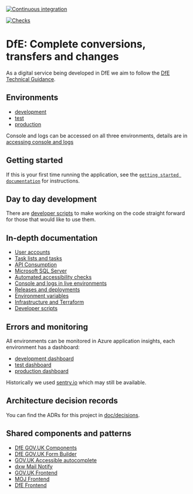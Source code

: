 [![Continuous integration](https://github.com/DFE-Digital/dfe-complete-conversions-transfers-and-changes/actions/workflows/continuous-integration-tests.yml/badge.svg)](https://github.com/DFE-Digital/dfe-complete-conversions-transfers-and-changes/actions/workflows/continuous-integration-tests.yml)

[![Checks](https://github.com/DFE-Digital/dfe-complete-conversions-transfers-and-changes/actions/workflows/checks.yml/badge.svg?branch=main)](https://github.com/DFE-Digital/dfe-complete-conversions-transfers-and-changes/actions/workflows/checks.yml)

# DfE: Complete conversions, transfers and changes

As a digital service being developed in DfE we aim to follow the
[DfE Technical Guidance](https://technical-guidance.education.gov.uk/).

## Environments

- [development](https://dev.complete.education.gov.uk)
- [test](https://test.complete.education.gov.uk)
- [production](https://complete.education.gov.uk)

Console and logs can be accessed on all three environments, details are in
[accessing console and logs](/doc/console-and-logs.md)

## Getting started

If this is your first time running the application, see the
[`getting started documentation`](/doc/getting-started.md) for instructions.

## Day to day development

There are [developer scripts](/doc/developer-scripts.md) to make working on the
code straight forward for those that would like to use them.

## In-depth documentation

- [User accounts](/doc/user-accounts.md)
- [Task lists and tasks](/doc/task-lists-and-tasks.md)
- [API Consumption](/doc/api-consumption.md)
- [Microsoft SQL Server](/doc/microsoft-sql-server.md)
- [Automated accessibility checks](/doc/accessibility-tests.md)
- [Console and logs in live environments](/doc/console-and-logs.md)
- [Releases and deployments](/doc/releases-and-deploys.md)
- [Environment variables](/doc/environment-variables.md)
- [Infrastructure and Terraform](/doc/infrastructure-and-terraform.md)
- [Developer scripts](/doc/developer-scripts.md)

## Errors and monitoring

All environments can be monitored in Azure application insights, each
environment has a dashboard:

- [development dashboard](https://portal.azure.com/#@platform.education.gov.uk/dashboard/arm/subscriptions/1d692707-6019-4f8c-b337-ec8cad61f998/resourcegroups/s184d01-comp/providers/microsoft.portal/dashboards/45d817c7-d715-4872-b976-c6b6fef76f04-dashboard)
- [test dashboard](https://portal.azure.com/#@platform.education.gov.uk/dashboard/arm/subscriptions/8e6b3792-ae2c-4424-9815-19d6a77b0600/resourcegroups/s184t01-comp/providers/microsoft.portal/dashboards/5918b480-2d54-4540-94c8-bfd73dc3befe-dashboard)
- [production dashboard](https://portal.azure.com/#@platform.education.gov.uk/dashboard/arm/subscriptions/e8bc9314-d27f-403a-bbe0-6b189d2efad2/resourcegroups/s184p01-comp/providers/microsoft.portal/dashboards/b473541d-3b3b-45d5-b025-97974730e369-dashboard)

Historically we used
[sentry.io](https://sentry.io/organizations/sdd-n7/projects/complete-conversions-transfers-and-changes/?project=6684508)
which may still be available.

## Architecture decision records

You can find the ADRs for this project in [doc/decisions](/doc/decisions).

## Shared components and patterns

- [DfE GOV.UK Components](https://govuk-components.netlify.app/)
- [DfE GOV.UK Form Builder](https://govuk-form-builder.netlify.app/)
- [GOV.UK Accessible autocomplete](https://github.com/alphagov/accessible-autocomplete)
- [dxw Mail Notify](https://github.com/dxw/mail-notify)
- [GOV.UK Frontend](https://github.com/alphagov/govuk-frontend)
- [MOJ Frontend](https://github.com/ministryofjustice/moj-frontend)
- [DfE Frontend](https://design.education.gov.uk/design-system/dfe-frontend)
